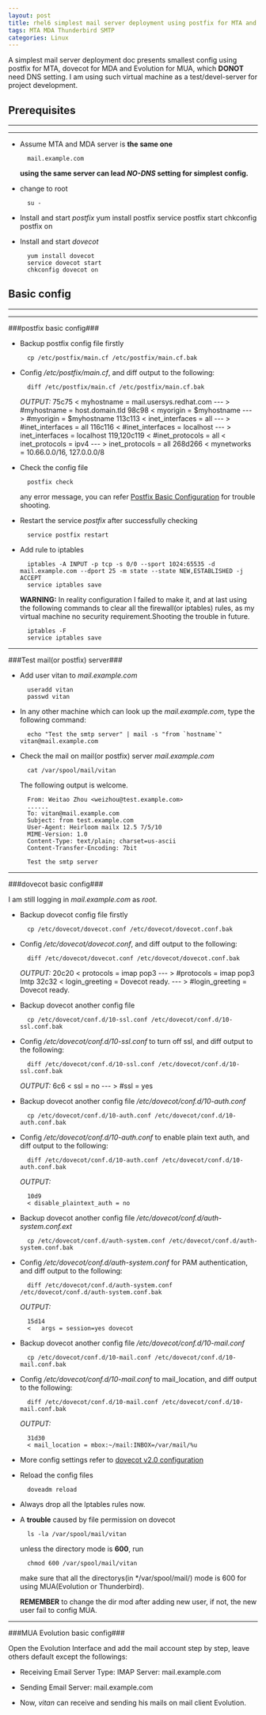 ```yaml
---
layout: post
title: rhel6 simplest mail server deployment using postfix for MTA and dovecot for MDA
tags: MTA MDA Thunderbird SMTP
categories: Linux
---
```


A simplest mail server deployment doc presents smallest config using postfix for MTA, dovecot for MDA and Evolution for MUA, which **DONOT** need DNS setting.
I am using such virtual machine as a test/devel-server for project development.

Prerequisites
-------------
* * *
* * *

* Assume MTA and MDA server is **the same one**

        mail.example.com

    **using the same server can lead *NO-DNS* setting for simplest config.**

* change to root

        su -

* Install and start *postfix*
        yum install postfix
        service postfix start
        chkconfig postfix on

* Install and start *dovecot*

        yum install dovecot
        service dovecot start
        chkconfig dovecot on

Basic config
------------
* * *
* * *

###postfix basic config###

* Backup postfix config file firstly

        cp /etc/postfix/main.cf /etc/postfix/main.cf.bak

* Config */etc/postfix/main.cf*, and diff output to the following:

        diff /etc/postfix/main.cf /etc/postfix/main.cf.bak

    *OUTPUT:*
        75c75
        < myhostname = mail.usersys.redhat.com
        ---
        > #myhostname = host.domain.tld
        98c98
        < myorigin = $myhostname
        ---
        > #myorigin = $myhostname
        113c113
        < inet_interfaces = all
        ---
        > #inet_interfaces = all
        116c116
        < #inet_interfaces = localhost
        ---
        > inet_interfaces = localhost
        119,120c119
        < #inet_protocols = all
        < inet_protocols = ipv4
        ---
        > inet_protocols = all
        268d266
        < mynetworks = 10.66.0.0/16, 127.0.0.0/8

* Check the config file

        postfix check

    any error message, you can refer [Postfix Basic Configuration](http://www.postfix.org/BASIC_CONFIGURATION_README.html) for trouble shooting.

* Restart the service *postfix* after successfully checking

        service postfix restart

* Add rule to iptables

        iptables -A INPUT -p tcp -s 0/0 --sport 1024:65535 -d mail.example.com --dport 25 -m state --state NEW,ESTABLISHED -j ACCEPT
        service iptables save

    **WARNING:** In reality configuration I failed to make it, and at last using the following commands to clear all the firewall(or iptables) rules, as my virtual machine no security requirement.Shooting the trouble in future.

        iptables -F
        service iptables save

* * *
###Test mail(or postfix) server###

* Add user vitan to *mail.example.com*

        useradd vitan
        passwd vitan

* In any other machine which can look up the *mail.example.com*, type the following command:

        echo "Test the smtp server" | mail -s "from `hostname`" vitan@mail.example.com

* Check the mail on mail(or postfix) server *mail.example.com*

        cat /var/spool/mail/vitan

    The following output is welcome.

        From: Weitao Zhou <weizhou@test.example.com>
        ......
        To: vitan@mail.example.com
        Subject: from test.example.com
        User-Agent: Heirloom mailx 12.5 7/5/10
        MIME-Version: 1.0
        Content-Type: text/plain; charset=us-ascii
        Content-Transfer-Encoding: 7bit

        Test the smtp server

* * *
###dovecot basic config###

I am still logging in *mail.example.com* as *root*.

* Backup dovecot config file firstly

        cp /etc/dovecot/dovecot.conf /etc/dovecot/dovecot.conf.bak

* Config */etc/dovecot/dovecot.conf*, and diff output to the following:

        diff /etc/dovecot/dovecot.conf /etc/dovecot/dovecot.conf.bak

    *OUTPUT:*
        20c20
        < protocols = imap pop3
        ---
        > #protocols = imap pop3 lmtp
        32c32
        < login_greeting = Dovecot ready.
        ---
        > #login_greeting = Dovecot ready.

* Backup dovecot another config file

        cp /etc/dovecot/conf.d/10-ssl.conf /etc/dovecot/conf.d/10-ssl.conf.bak

* Config */etc/dovecot/conf.d/10-ssl.conf* to turn off ssl, and diff output to the following:

        diff /etc/dovecot/conf.d/10-ssl.conf /etc/dovecot/conf.d/10-ssl.conf.bak

    *OUTPUT:*
        6c6
        < ssl = no
        ---
        > #ssl = yes

* Backup dovecot another config file */etc/dovecot/conf.d/10-auth.conf*

        cp /etc/dovecot/conf.d/10-auth.conf /etc/dovecot/conf.d/10-auth.conf.bak

* Config */etc/dovecot/conf.d/10-auth.conf* to enable plain text auth, and diff output to the following:

        diff /etc/dovecot/conf.d/10-auth.conf /etc/dovecot/conf.d/10-auth.conf.bak

    *OUTPUT:*

        10d9
        < disable_plaintext_auth = no

* Backup dovecot another config file */etc/dovecot/conf.d/auth-system.conf.ext*

        cp /etc/dovecot/conf.d/auth-system.conf /etc/dovecot/conf.d/auth-system.conf.bak

* Config */etc/dovecot/conf.d/auth-system.conf* for PAM authentication, and diff output to the following:

        diff /etc/dovecot/conf.d/auth-system.conf /etc/dovecot/conf.d/auth-system.conf.bak

    *OUTPUT:*

        15d14
        <   args = session=yes dovecot

* Backup dovecot another config file */etc/dovecot/conf.d/10-mail.conf*

        cp /etc/dovecot/conf.d/10-mail.conf /etc/dovecot/conf.d/10-mail.conf.bak

* Config */etc/dovecot/conf.d/10-mail.conf* to mail_location, and diff output to the following:

        diff /etc/dovecot/conf.d/10-mail.conf /etc/dovecot/conf.d/10-mail.conf.bak

    *OUTPUT:*

        31d30
        < mail_location = mbox:~/mail:INBOX=/var/mail/%u

* More config settings refer to [dovecot v2.0 configuration](http://wiki2.dovecot.org/FrontPage?action=show#Dovecot_configuration)

* Reload the config files

        doveadm reload

* Always drop all the Iptables rules now.

* A **trouble** caused by file permission on dovecot

        ls -la /var/spool/mail/vitan

    unless the directory mode is **600**, run

        chmod 600 /var/spool/mail/vitan

    make sure that all the directorys(in */var/spool/mail/) mode is 600 for using MUA(Evolution or Thunderbird).

    **REMEMBER** to change the dir mod after adding new user, if not, the new user fail to config MUA.

* * *
###MUA Evolution basic config###

Open the Evolution Interface and add the mail account step by step, leave others default except the followings:

* Receiving Email
        Server Type: IMAP
        Server: mail.example.com

* Sending Email
        Server: mail.example.com

* Now, *vitan* can receive and sending his mails on mail client Evolution.
